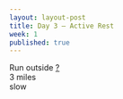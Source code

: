 ```yaml
---
layout: layout-post
title: Day 3 — Active Rest
week: 1
published: true
---
```


<div class="ex_list">
  <div class="ex">
    <div class="name">
      Run outside
      <a href="https://www.youtube.com/watch?v=x2-MCPa_3rU" target="_blank">?</a>
    </div>
    <div class="set">3 miles</div>
    <div class="rep">slow</div>
  </div>
</div>



